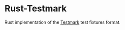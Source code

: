 # Rust-Testmark

Rust implementation of the [Testmark](https://github.com/warpfork/go-testmark) test fixtures format.

